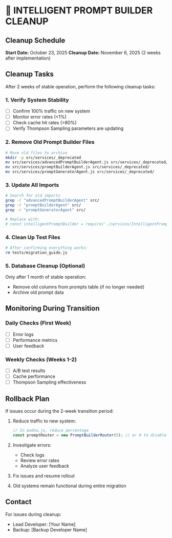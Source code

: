 # 🧹 INTELLIGENT PROMPT BUILDER CLEANUP

## Cleanup Schedule

**Start Date:** October 23, 2025
**Cleanup Date:** November 6, 2025 (2 weeks after implementation)

## Cleanup Tasks

After 2 weeks of stable operation, perform the following cleanup tasks:

### 1. Verify System Stability
- [ ] Confirm 100% traffic on new system
- [ ] Monitor error rates (<1%)
- [ ] Check cache hit rates (>80%)
- [ ] Verify Thompson Sampling parameters are updating

### 2. Remove Old Prompt Builder Files
```bash
# Move old files to archive
mkdir -p src/services/_deprecated
mv src/services/advancedPromptBuilderAgent.js src/services/_deprecated/
mv src/services/promptBuilderAgent.js src/services/_deprecated/
mv src/services/promptGeneratorAgent.js src/services/_deprecated/
```

### 3. Update All Imports
```bash
# Search for old imports
grep -r "advancedPromptBuilderAgent" src/
grep -r "promptBuilderAgent" src/
grep -r "promptGeneratorAgent" src/

# Replace with:
# const intelligentPromptBuilder = require('./services/IntelligentPromptBuilder');
```

### 4. Clean Up Test Files
```bash
# After confirming everything works:
rm tests/migration_guide.js
```

### 5. Database Cleanup (Optional)
Only after 1 month of stable operation:
- Remove old columns from prompts table (if no longer needed)
- Archive old prompt data

## Monitoring During Transition

### Daily Checks (First Week)
- [ ] Error logs
- [ ] Performance metrics
- [ ] User feedback

### Weekly Checks (Weeks 1-2)
- [ ] A/B test results
- [ ] Cache performance
- [ ] Thompson Sampling effectiveness

## Rollback Plan

If issues occur during the 2-week transition period:

1. Reduce traffic to new system:
   ```javascript
   // In podna.js, reduce percentage
   const promptRouter = new PromptBuilderRouter(5); // or 0 to disable
   ```

2. Investigate errors:
   - Check logs
   - Review error rates
   - Analyze user feedback

3. Fix issues and resume rollout

4. Old systems remain functional during entire migration

## Contact

For issues during cleanup:
- Lead Developer: [Your Name]
- Backup: [Backup Developer Name]